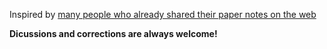 Inspired by [many people who already shared their paper notes on the web](https://www.google.com/search?ei=rV0kXbHIEK3isAfkib7QCg&q=paper+notes+github&oq=paper+notes+github&gs_l=psy-ab.3...1772.3298..3383...0.0..0.93.475.7......0....1..gws-wiz.......0i71j0j0i22i30j0i22i10i30j0i13i30j0i8i13i10i30j0i8i13i30j33i160j33i21.7DfY879ihp8)

**Dicussions and corrections are always welcome!**
